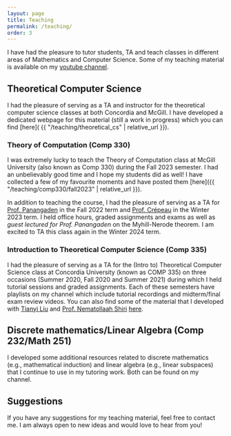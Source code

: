 ```yaml
---
layout: page
title: Teaching
permalink: /teaching/
order: 3
---
```


I have had the pleasure to tutor students, TA and teach classes in different areas of Mathematics and Computer Science. Some of my teaching material is available on my [youtube channel](https://www.youtube.com/user/cesarespinoso/playlists).

## Theoretical Computer Science

I had the pleasure of serving as a TA and instructor for the theoretical computer science classes at both Concordia and McGill. I have developed a dedicated webpage for this material (still a work in progress) which you can find [here]( {{ "/teaching/theoretical_cs" | relative_url }}).

### Theory of Computation (Comp 330)
I was extremely lucky to teach the Theory of Computation class at McGill University (also known as Comp 330) during the Fall 2023 semester. I had an unbelievably good time and I hope my students did as well! I have collected a few of my favourite moments and have posted them [here]({{ "/teaching/comp330/fall2023" | relative_url }}).

In addition to teaching the course, I had the pleasure of serving as a TA for [Prof. Panangaden](https://www.cs.mcgill.ca/~prakash/) in the Fall 2022 term and [Prof. Crépeau](https://www.cs.mcgill.ca/~crepeau/index_en.html) in the Winter 2023 term. I held office hours, graded assignments and exams as well as *guest lectured for Prof. Panangaden* on the Myhill-Nerode theorem. I am excited to TA this class again in the Winter 2024 term.

### Introduction to Theoretical Computer Science (Comp 335)

I had the pleasure of serving as a TA for the (Intro to) Theoretical Computer Science class at Concordia University (known as COMP 335) on three occasions (Summer 2020, Fall 2020 and Summer 2021) during which I held tutorial sessions and graded assignments. Each of these semesters have playlists on my channel which include tutorial recordings and midterm/final exam review videos. You can also find some of the material that I developed with [Tianyi Liu](https://ca.linkedin.com/in/tianyi-liu-705048186) and [Prof. Nematollaah Shiri](https://www.concordia.ca/ginacody/computer-science-software-eng/faculty.html?fpid=nematollaah-shiri) [here](https://drive.google.com/drive/folders/1JDx-N63TB6Ey59NOw2VOIpV4azLk9fo2?usp=sharing).

## Discrete mathematics/Linear Algebra (Comp 232/Math 251)

I developed some additional resources related to discrete mathematics (e.g., mathematical induction) and linear algebra (e.g., linear subspaces) that I continue to use in my tutoring work. Both can be found on my channel.

## Suggestions

If you have any suggestions for my teaching material, feel free to contact me. I am always open to new ideas and would love to hear from you!

